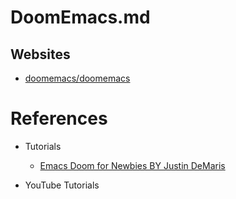 # DoomEmacs.md

## Websites

* [doomemacs/doomemacs](https://github.com/doomemacs/doomemacs)

# References

* Tutorials
  * [Emacs Doom for Newbies BY Justin DeMaris](https://medium.com/urbint-engineering/emacs-doom-for-newbies-1f8038604e3b)

* YouTube Tutorials
